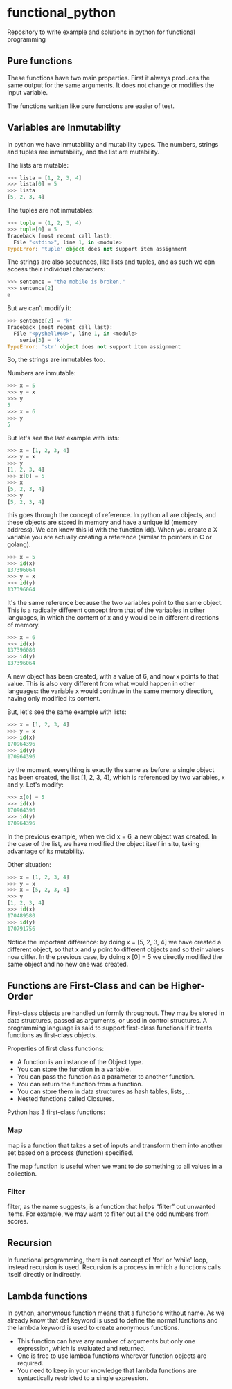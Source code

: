 # functional_python

Repository to write example and solutions in python for functional programming

## Pure functions

These functions have two main properties. First it always produces the same output for the same arguments. It does not change or modifies the input variable.

The functions written like pure functions are easier of test.

## Variables are Inmutability

In python we have inmutability and mutability types.
The numbers, strings and tuples are inmutability, and the list are mutability.

The lists are mutable:

```python
>>> lista = [1, 2, 3, 4]
>>> lista[0] = 5
>>> lista
[5, 2, 3, 4]
```

The tuples are not inmutables:

```python
>>> tuple = (1, 2, 3, 4)
>>> tuple[0] = 5
Traceback (most recent call last):
  File "<stdin>", line 1, in <module>
TypeError: 'tuple' object does not support item assignment
```

The strings are also sequences, like lists and tuples, and as such we can access their individual characters:

```python
>>> sentence = "the mobile is broken."
>>> sentence[2]
e
```

But we can't modify it:

```python
>>> sentence[2] = "k"
Traceback (most recent call last):
  File "<pyshell#60>", line 1, in <module>
    serie[3] = 'k'
TypeError: 'str' object does not support item assignment
```

So, the strings are inmutables too.

Numbers are inmutable:

```python
>>> x = 5
>>> y = x
>>> y
5
>>> x = 6
>>> y
5
```

But let's see the last example with lists:

```python
>>> x = [1, 2, 3, 4]
>>> y = x
>>> y
[1, 2, 3, 4]
>>> x[0] = 5
>>> x
[5, 2, 3, 4]
>>> y
[5, 2, 3, 4]
```

this goes through the concept of reference. In python all are objects, and these objects are stored in memory and have a unique id (memory address). We can know this id with the function id(). When you create a X variable you are actually creating a reference (similar to pointers in C or golang).

``` python
>>> x = 5
>>> id(x)
137396064
>>> y = x
>>> id(y)
137396064
```

It's the same reference because the two variables point to the same object. This is a radically different concept from that of the variables in other languages, in which the content of x and y would be in different directions of memory.

``` python
>>> x = 6
>>> id(x)
137396080
>>> id(y)
137396064
```

A new object has been created, with a value of 6, and now x points to that value. This is also very different from what would happen in other languages: the variable x would continue in the same memory direction, having only modified its content.

But, let's see the same example with lists:

```python
>>> x = [1, 2, 3, 4]
>>> y = x
>>> id(x)
170964396
>>> id(y)
170964396
```

by the moment, everything is exactly the same as before: a single object has been created, the list [1, 2, 3, 4], which is referenced by two variables, x and y. Let's modify:

```python
>>> x[0] = 5
>>> id(x)
170964396
>>> id(y)
170964396
```

In the previous example, when we did x = 6, a new object was created. In the case of the list, we have modified the object itself in situ, taking advantage of its mutability. 

Other situation:

``` python
>>> x = [1, 2, 3, 4]
>>> y = x
>>> x = [5, 2, 3, 4]
>>> y
[1, 2, 3, 4]
>>> id(x)
170489580
>>> id(y)
170791756
```

Notice the important difference: by doing x = [5, 2, 3, 4] we have created a different object, so that x and y point to different objects and so their values now differ. In the previous case, by doing x [0] = 5 we directly modified the same object and no new one was created.

## Functions are First-Class and can be Higher-Order

First-class objects are handled uniformly throughout. They may be stored in data structures, passed as arguments, or used in control structures. A programming language is said to support first-class functions if it treats functions as first-class objects. 

Properties of first class functions:

- A function is an instance of the Object type.
- You can store the function in a variable.
- You can pass the function as a parameter to another function.
- You can return the function from a function.
- You can store them in data structures as hash tables, lists, ...
- Nested functions called Closures.

Python has 3 first-class functions:

### Map

map is a function that takes a set of inputs and transform them into another set based on a process (function) specified. 

The map function is useful when we want to do something to all values in a collection.

### Filter

filter, as the name suggests, is a function that helps “filter” out unwanted items. For example, we may want to filter out all the odd numbers from scores.

## Recursion

In functional programming, there is not concept of 'for' or 'while' loop, instead recursion is used. Recursion is a process in which a functions calls itself directly or indirectly.

## Lambda functions

In python, anonymous function means that a functions without name. As we already know that def keyword is used to define the normal functions and the lambda keyword is used to create anonymous functions.

- This function can have any number of arguments but only one expression, which is evaluated and returned.
- One is free to use lambda functions wherever function objects are required.
- You need to keep in your knowledge that lambda functions are syntactically restricted to a single expression.

